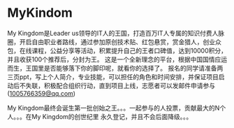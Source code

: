 # MyKindom


My Kingdom是Leader us领导的IT人的王国，打造百万IT人专属的知识付费人脉圈，开启自由职业者路线，通过参加原创技术贴、红包悬赏，赏金猎人，创业众包，在线课程，公益分享等活动，积累提升自己的王者口碑值，达到10000积分，并且收获100个推荐后，分封为王。
这是一个全新理念的平台，根据中国国情应运而生，王国里是否能够落下你的脚印呢，就看你的选择了。
报名的同学请准备两三页ppt，写上个人简介，专业技能，可以担任的角色和时间安排，并保证项目启动后不失联，积极配合组织行动，直到项目上线，志愿者可以发邮件申请参与(1005766359@qq.com)

My Kingdom最终会诞生第一批创始之王。。。一起参与的人投票，贡献最大的N个人。。。在My Kingdom的创世纪里 永久登记，并且不会后面降级。。。
